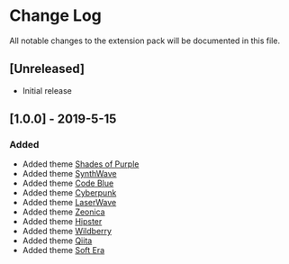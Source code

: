 # Change Log
All notable changes to the extension pack will be documented in this file.

## [Unreleased]
- Initial release

## [1.0.0] - 2019-5-15
### Added
* Added theme [Shades of Purple](https://marketplace.visualstudio.com/items?itemName=ahmadawais.shades-of-purple)
* Added theme [SynthWave](https://marketplace.visualstudio.com/items?itemName=RobbOwen.synthwave-vscode)
* Added theme [Code Blue](https://marketplace.visualstudio.com/items?itemName=Sujan.code-blue)
* Added theme [Cyberpunk](https://marketplace.visualstudio.com/items?itemName=max-SS.cyberpunk)
* Added theme [LaserWave](https://marketplace.visualstudio.com/items?itemName=jaredkent.laserwave)
* Added theme [Zeonica](https://marketplace.visualstudio.com/items?itemName=andrewvallette.zeonica)
* Added theme [Hipster](https://marketplace.visualstudio.com/items?itemName=ModoNoob.vscode-hipster-theme)
* Added theme [Wildberry](https://marketplace.visualstudio.com/items?itemName=joebayer1340.wildberry-theme)
* Added theme [Qiita](https://marketplace.visualstudio.com/items?itemName=Increments.qiita)
* Added theme [Soft Era](https://marketplace.visualstudio.com/items?itemName=soft-aesthetic.soft-era-theme)
